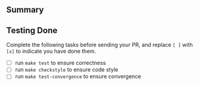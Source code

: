 ## Summary
<!--- This is a required section; please describe the main purpose of this proposed code change. --->

<!---
## Details
This is an optional section; is there anything specific that reviewers should be aware of?
--->

## Testing Done
<!--- This is a required section; please describe how this change was tested. --->

Complete the following tasks before sending your PR, and replace `[ ]` with
`[x]` to indicate you have done them.
- [ ] run `make test` to ensure correctness
- [ ] run `make checkstyle` to ensure code style
- [ ] run `make test-convergence` to ensure convergence
